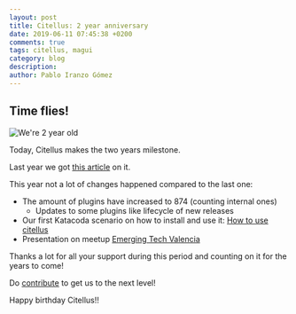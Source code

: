 ```yaml
---
layout: post
title: Citellus: 2 year anniversary
date: 2019-06-11 07:45:38 +0200
comments: true
tags: citellus, magui
category: blog
description:
author: Pablo Iranzo Gómez
---
```


## Time flies!

![We're 2 year old]({attach}images/2year.jpg)

Today, Citellus makes the two years milestone.

Last year we got [this article]({filename}2018-06-11-1year-anniversary.markdown) on it.

This year not a lot of changes happened compared to the last one:

- The amount of plugins have increased to 874 (counting internal ones)
  - Updates to some plugins like lifecycle of new releases
- Our first Katacoda scenario on how to install and use it: [How to use citellus](https://www.katacoda.com/iranzo/scenarios/citellus)
- Presentation on meetup [Emerging Tech Valencia](https://www.meetup.com/es-ES/Emerging-Tech-Valencia/)

Thanks a lot for all your support during this period and counting on it for the years to come!

Do [contribute]({filename}/pages/CONTRIBUTING.md) to get us to the next level!

Happy birthday Citellus!!
